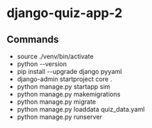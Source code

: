 # django-quiz-app-2

## Commands
- source ./venv/bin/activate
- python --version
- pip install --upgrade django pyyaml
- django-admin startproject core .
- python manage.py startapp sim
- python manage.py makemigrations
- python manage.py migrate
- python manage.py loaddata quiz_data.yaml
- python manage.py runserver
